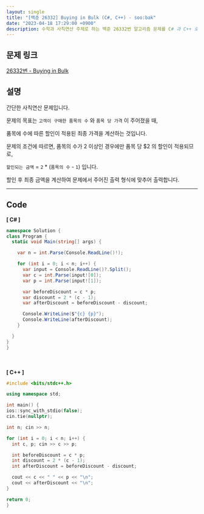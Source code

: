 ```yaml
---
layout: single
title: "[백준 26332] Buying in Bulk (C#, C++) - soo:bak"
date: "2023-04-18 17:29:00 +0900"
description: 수학과 사칙연산 주제로 하는 백준 26332번 알고리즘 문제를 C# 과 C++ 로 풀이 및 해설
---
```


## 문제 링크
  [26332번 - Buying in Bulk](https://www.acmicpc.net/problem/26332)

## 설명
간단한 사칙연산 문제입니다. <br>

문제의 목표는 `고객이 구매한 품목의 수` 와 `품목 당 가격` 이 주어졌을 때, <br>

품목에 수에 따른 할인이 적용된 최종 가격을 계산하는 것입니다. <br>

문제의 조건에 따르면, 품목의 수가 2 이상인 경우에만 품목 당 $2 의 할인이 적용되므로, <br>

`할인되는 금액` = `2` * (`품목의 수` - `1`) 입니다. <br>

할인 후 최종 금액을 계산하여 문제에서 주어진 출력 형식에 맞추어 출력합니다. <br>

- - -

## Code
<b>[ C# ] </b>
<br>

  ```c#
namespace Solution {
  class Program {
    static void Main(string[] args) {

      var n = int.Parse(Console.ReadLine()!);

      for (int i = 0; i < n; i++) {
        var input = Console.ReadLine()?.Split();
        var c = int.Parse(input![0]);
        var p = int.Parse(input![1]);

        var beforeDiscount = c * p;
        var discount = 2 * (c - 1);
        var afterDiscount = beforeDiscount - discount;

        Console.WriteLine($"{c} {p}");
        Console.WriteLine(afterDiscount);
      }

    }
  }
}
  ```
<br><br>
<b>[ C++ ] </b>
<br>

  ```c++
#include <bits/stdc++.h>

using namespace std;

int main() {
  ios::sync_with_stdio(false);
  cin.tie(nullptr);

  int n; cin >> n;

  for (int i = 0; i < n; i++) {
    int c, p; cin >> c >> p;

    int beforeDiscount = c * p;
    int discount = 2 * (c - 1);
    int afterDiscount = beforeDiscount - discount;

    cout << c << " " << p << "\n";
    cout << afterDiscount << "\n";
  }

  return 0;
}
  ```
